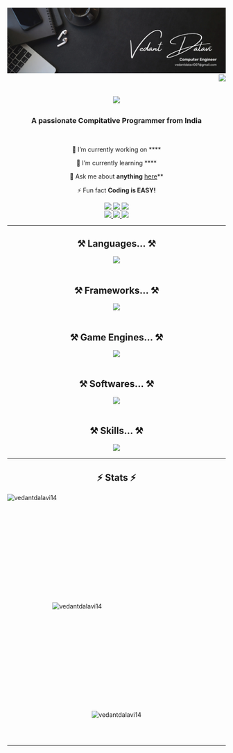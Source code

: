 ![MasterHead](https://github.com/vedantdalavi14/vedantdalavi14/blob/main/Brown%20Wood%20Minimalist%20Profile%20LinkedIn%20Banner.png)
<img align="right" src="https://visitor-badge.laobi.icu/badge?page_id=vedantdalavi14.vedantdalavi14" />

<h1 align="center">
    <img src="https://readme-typing-svg.herokuapp.com/?font=Righteous&size=35&center=true&vCenter=true&width=500&height=70&duration=4000&lines=Hi+There!+👋;+I'm+Vedant+Dalavi!!;" />
</h1>

<h3 align="center">A passionate Compitative Programmer from India</h3>

<br/>
<div>
<div align="center">
 
🔭 I’m currently working on ****
 
🌱 I’m currently learning ****

💬 Ask me about **anything** [here](https://github.com/vedantdalavi14/vedantdalavi14/issues)**

⚡ Fun fact **Coding is EASY!**
</div>
    
<div align="center"> 
  <a href="mailto:vedantdalavi14@gmail.com">
    <img src="https://img.shields.io/badge/Gmail-333333?style=for-the-badge&logo=gmail&logoColor=red" />
  </a>
  <a href="https://linkedin.com/in/vedant-dalavi-175419331" target="_blank">
    <img src="https://img.shields.io/badge/LinkedIn-0077B5?style=for-the-badge&logo=linkedin&logoColor=white" target="_blank" />
  </a>
  <a href="https://www.instagram.com/vedant_dalavi14/" target="_blank">
     <img src="https://img.shields.io/badge/Instagram-E4405F?style=for-the-badge&logo=instagram&logoColor=white" target="_blank" /> 
  </a>
    <br>
    <a href="https://www.codechef.com/users/vedant_1414" target="_blank">
     <img src="https://img.shields.io/badge/Codechef-%23B92B27.svg?&style=for-the-badge&logo=Codechef&logoColor=white" target="_blank" /> 
  </a>
    <a href="https://leetcode.com/u/vedantdalavi14/" target="_blank">
     <img src="https://img.shields.io/badge/-LeetCode-FFA116?style=for-the-badge&logo=LeetCode&logoColor=black" target="_blank" /> 
  </a>
    <a href="https://www.hackerrank.com/profile/vedantdalavi007" target="_blank">
     <img src="https://img.shields.io/badge/-Hackerrank-2EC866?style=for-the-badge&logo=HackerRank&logoColor=white" target="_blank" /> 
    </a>
</div>

 <hr/>
<h2 align="center">⚒️ Languages... ⚒️</h2>
<div align="center">
    <img src="https://skillicons.dev/icons?i=c,cpp,py,java,js,html,css" />
</div>
<br>
<h2 align="center">⚒️ Frameworks... ⚒️</h2>
<div align="center">
    <img src="https://skillicons.dev/icons?i=tailwind,django" />
</div>
<br/>
<h2 align="center">⚒️ Game Engines... ⚒️</h2>
<div align="center">
    <img src="https://skillicons.dev/icons?i=godot" />
</div>
<br>
<h2 align="center">⚒️ Softwares... ⚒️</h2>
<div align="center">
    <img src="https://skillicons.dev/icons?i=figma,matlab" />
</div>
<br>
<h2 align="center">⚒️ Skills... ⚒️</h2>
<div align="center">
    <img src="https://skillicons.dev/icons?i=git,github,vscode" />
</div>
<hr/>

<h2 align="center">⚡ Stats ⚡</h2>
&nbsp;<img width=400 height=250 align="left" src="https://github-readme-stats.vercel.app/api?username=vedantdalavi14&count_private=true&show_icons=true&theme=react&rank_icon=github&border_radius=10" alt="vedantdalavi14" />
<img width=400 height=250 align="right" src="https://github-readme-streak-stats.herokuapp.com/?user=vedantdalavi14&count_private=true&theme=react&border_radius=10" alt="vedantdalavi14" />
<br/>
<br>
<p align="center">
<img width=390  src="https://github-readme-stats.vercel.app/api/top-langs?username=vedantdalavi14&hide=HTML&langs_count=8&layout=compact&theme=react&border_radius=10&size_weight=0.5&count_weight=0.5&exclude_repo=github-readme-stats" alt="vedantdalavi14" />
</p>
<br/><br/>

<hr/>

<br/>


